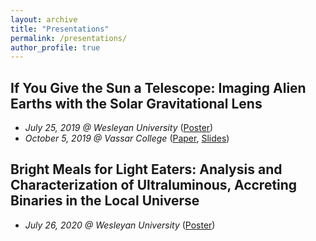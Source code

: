 ```yaml
---
layout: archive
title: "Presentations"
permalink: /presentations/
author_profile: true
---
```


## If You Give the Sun a Telescope: Imaging Alien Earths with the Solar Gravitational Lens
* *July 25, 2019 @ Wesleyan University* ([Poster](https://mvtea.github.io/files/summer19-poster.pdf))
* *October 5, 2019 @ Vassar College* ([Paper](https://mvtea.github.io/files/tea_knack2019.pdf), [Slides](https://mvtea.github.io/files/Tea_KNAC2019_Talk.pdf))

## Bright Meals for Light Eaters: Analysis and Characterization of Ultraluminous, Accreting Binaries in the Local Universe
* *July 26, 2020 @ Wesleyan University* ([Poster](https://mvtea.github.io/files/Tea_Summer2020_ResearchPoster.pdf))
